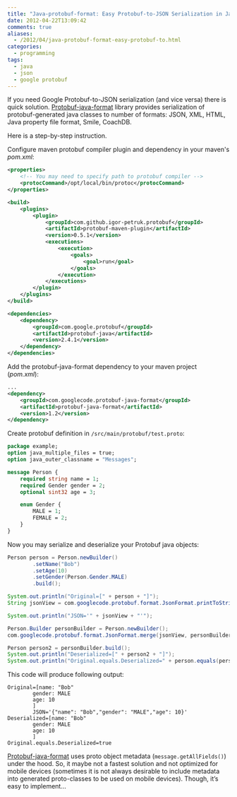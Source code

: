 ```yaml
---
title: "Java-protobuf-format: Easy Protobuf-to-JSON Serialization in Java"
date: 2012-04-22T13:09:42
comments: true
aliases:
  - /2012/04/java-protobuf-format-easy-protobuf-to.html
categories:
  - programming
tags:
  - java
  - json
  - google protobuf
---
```


If you need Google Protobuf-to-JSON serialization (and vice versa) there is quick solution.
[Protobuf-java-format][protobuf-java-format] library provides serialization of protobuf-generated java classes to number of formats: JSON, XML, HTML, Java property file format, Smile, CoachDB.

Here is a step-by-step instruction.
<!--more-->
Configure maven protobuf compiler plugin and dependency in your maven's _pom.xml_:

```xml
<properties>
    <!-- You may need to specify path to protobuf compiler -->
    <protocCommand>/opt/local/bin/protoc</protocCommand>
</properties>

<build>
    <plugins>
        <plugin>
            <groupId>com.github.igor-petruk.protobuf</groupId>
            <artifactId>protobuf-maven-plugin</artifactId>
            <version>0.5.1</version>
            <executions>
                <execution>
                    <goals>
                        <goal>run</goal>
                    </goals>
                </execution>
            </executions>
        </plugin>
    </plugins>
</build>

<dependencies>
    <dependency>
        <groupId>com.google.protobuf</groupId>
        <artifactId>protobuf-java</artifactId>
        <version>2.4.1</version>
    </dependency>
</dependencies>
```
Add the protobuf-java-format dependency to your maven project (_pom.xml_):
```xml
...
<dependency>
    <groupId>com.googlecode.protobuf-java-format</groupId>
    <artifactId>protobuf-java-format</artifactId>
    <version>1.2</version>
</dependency>
```

Create protobuf definition in `/src/main/protobuf/test.proto`:

```protobuf
package example;
option java_multiple_files = true;
option java_outer_classname = "Messages";

message Person {
    required string name = 1;
    required Gender gender = 2;
    optional sint32 age = 3;

    enum Gender {
        MALE = 1;
        FEMALE = 2;
    }
}
```
Now you may serialize and deserialize your Protobuf java objects:

```java
Person person = Person.newBuilder()
        .setName("Bob")
        .setAge(10)
        .setGender(Person.Gender.MALE)
        .build();

System.out.println("Original=[" + person + "]");
String jsonView = com.googlecode.protobuf.format.JsonFormat.printToString(person);

System.out.println("JSON='" + jsonView + "'");

Person.Builder personBuilder = Person.newBuilder();
com.googlecode.protobuf.format.JsonFormat.merge(jsonView, personBuilder);

Person person2 = personBuilder.build();
System.out.println("Deserialized=[" + person2 + "]");
System.out.println("Original.equals.Deserialized=" + person.equals(person2));
```

This code will produce following output:

```text
Original=[name: "Bob"
        gender: MALE
        age: 10
        ]
        JSON='{"name": "Bob","gender": "MALE","age": 10}'
Deserialized=[name: "Bob"
        gender: MALE
        age: 10
        ]
Original.equals.Deserialized=true
```

[Protobuf-java-format][protobuf-java-format] uses proto object metadata (`message.getAllFields()`) under the hood.
So, it maybe not a fastest solution and not optimized for mobile devices (sometimes it is not always desirable to include metadata into generated proto-classes to be used on mobile devices).
Though, it’s easy to implement...

   [protobuf-java-format]: http://code.google.com/p/protobuf-java-format/
